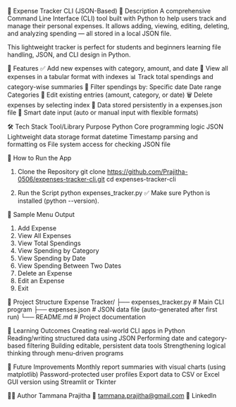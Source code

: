 💸 Expense Tracker CLI (JSON-Based)
📌 Description
A comprehensive Command Line Interface (CLI) tool built with Python to help users track and manage their personal expenses. It allows adding, viewing, editing, deleting, and analyzing spending — all stored in a local JSON file.

This lightweight tracker is perfect for students and beginners learning file handling, JSON, and CLI design in Python.

🎯 Features
✅ Add new expenses with category, amount, and date
📂 View all expenses in a tabular format with indexes
📊 Track total spendings and category-wise summaries
📅 Filter spendings by:
          Specific date
          Date range
          Categories
📝 Edit existing entries (amount, category, or date)
🗑️ Delete expenses by selecting index
💾 Data stored persistently in a expenses.json file
🧠 Smart date input (auto or manual input with flexible formats)

🛠️ Tech Stack
Tool/Library	Purpose
Python	Core programming logic
JSON	Lightweight data storage format
datetime	Timestamp parsing and formatting
os	File system access for checking JSON file

🚀 How to Run the App
1. Clone the Repository
            git clone https://github.com/Prajitha-0506/expenses-tracker-cli.git
            cd expenses-tracker-cli

2. Run the Script
            python expenses_tracker.py
✅ Make sure Python is installed (python --version).

📸 Sample Menu Output
1. Add Expense
2. View All Expenses
3. View Total Spendings
4. View Spending by Category
5. View Spending by Date
6. View Spending Between Two Dates
7. Delete an Expense
8. Edit an Expense
0. Exit


📁 Project Structure
Expense Tracker/
├── expenses_tracker.py     # Main CLI program
├── expenses.json           # JSON data file (auto-generated after first run)
└── README.md               # Project documentation


🧠 Learning Outcomes
Creating real-world CLI apps in Python
Reading/writing structured data using JSON
Performing date and category-based filtering
Building editable, persistent data tools
Strengthening logical thinking through menu-driven programs

🔧 Future Improvements
Monthly report summaries with visual charts (using matplotlib)
Password-protected user profiles
Export data to CSV or Excel
GUI version using Streamlit or Tkinter


🙋‍♀️ Author
Tammana Prajitha
📧 tammana.prajitha@gmail.com
🔗 LinkedIn
